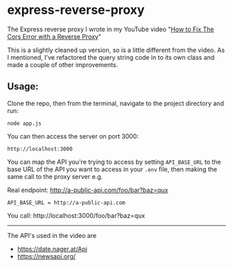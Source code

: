 # express-reverse-proxy

The Express reverse proxy I wrote in my YouTube video "[How to Fix The Cors Error with a Reverse Proxy](https://www.youtube.com/watch?v=5jPoTpXpIH4&t=796)"

This is a slightly cleaned up version, so is a little different from the video. As I mentioned, I've refactored the query string code in to its own class and made a couple of other improvements.

## Usage:

Clone the repo, then from the terminal, navigate to the project directory and run:

`node app.js`

You can then access the server on port 3000:

`http://localhost:3000`

You can map the API you're trying to access by setting `API_BASE_URL` to the base URL of the API you want to access in your `.env` file, then making the same call to the proxy server e.g.

Real endpoint: http://a-public-api.com/foo/bar?baz=qux 

`API_BASE_URL = http://a-public-api.com`

You call: http://localhost:3000/foo/bar?baz=qux

---

The API's used in the video are 

- https://date.nager.at/Api
- https://newsapi.org/ 
